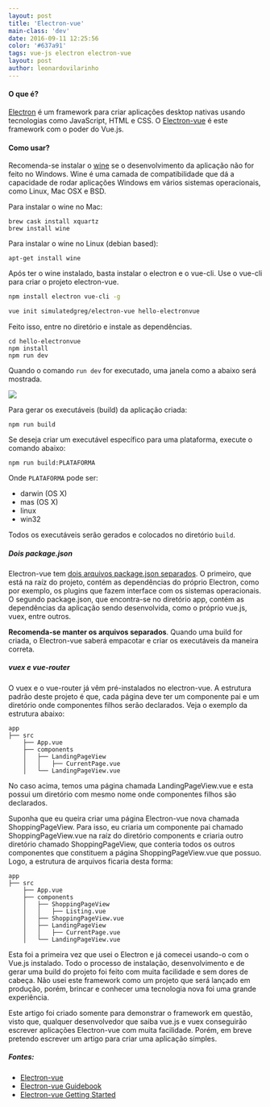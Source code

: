 ```yaml
---
layout: post
title: 'Electron-vue'
main-class: 'dev'
date: 2016-09-11 12:25:56 
color: '#637a91'
tags: vue-js electron electron-vue
layout: post
author: leonardovilarinho
---
```


#### O que é?
[Electron](http://electron.atom.io/) é um framework para criar aplicações desktop nativas usando tecnologias como JavaScript, HTML e CSS. O [Electron-vue](https://github.com/SimulatedGREG/electron-vue) é este framework com o poder do Vue.js.

#### Como usar?
Recomenda-se instalar o [wine](https://www.winehq.org/) se o desenvolvimento da aplicação não for feito no Windows. Wine é uma camada de compatibilidade que dá a capacidade de rodar aplicações Windows em vários sistemas operacionais, como Linux, Mac OSX e BSD.

Para instalar o wine no Mac:
```
brew cask install xquartz
brew install wine
```

Para instalar o wine no Linux (debian based):
```
apt-get install wine
```

Após ter o wine instalado, basta instalar o electron e o vue-cli. Use o vue-cli para criar o projeto electron-vue.

```bash
npm install electron vue-cli -g

vue init simulatedgreg/electron-vue hello-electronvue
```

Feito isso, entre no diretório e instale as dependências.

```
cd hello-electronvue
npm install
npm run dev
```

Quando o comando ``run dev`` for executado, uma janela como a abaixo será mostrada.

![](/content/images/2016/09/Screen-Shot-2016-09-03-at-9-29-09-AM.png)

Para gerar os executáveis (build) da aplicação criada:
```
npm run build
```
Se deseja criar um executável específico para uma plataforma, execute o comando abaixo:
```
npm run build:PLATAFORMA
```

Onde ``PLATAFORMA`` pode ser:

 * darwin (OS X)
 * mas (OS X)
 * linux 
 * win32

Todos os executáveis serão gerados e colocados no diretório ``build``.

##### Dois package.json
Electron-vue tem [dois arquivos package.json separados](https://simulatedgreg.gitbooks.io/electron-vue/content/docs/project_structure.html). O primeiro, que está na raíz do projeto, contém as dependências do próprio Electron, como por exemplo, os plugins que fazem interface com os sistemas operacionais.
O segundo package.json, que encontra-se no diretório app, contém as dependências da aplicação sendo desenvolvida, como o próprio vue.js, vuex, entre outros.

**Recomenda-se manter os arquivos separados**. Quando uma build for criada, o Electron-vue saberá empacotar e criar os executáveis da maneira correta.

##### vuex e vue-router
O vuex e o vue-router já vêm pré-instalados no electron-vue. A estrutura padrão deste projeto é que, cada página deve ter um componente pai e um diretório onde componentes filhos serão declarados. Veja o exemplo da estrutura abaixo:
```
app
├── src
    ├── App.vue
    ├── components
    │   ├── LandingPageView
    │   │   ├── CurrentPage.vue
    │   └── LandingPageView.vue
```

No caso acima, temos uma página chamada LandingPageView.vue e esta possui um diretório com mesmo nome onde componentes filhos são declarados.

Suponha que eu queira criar uma página Electron-vue nova chamada ShoppingPageView. Para isso, eu criaria um componente pai chamado ShoppingPageView.vue na raíz do diretório components e criaria outro diretório chamado ShoppingPageView, que conteria todos os outros componentes que constituem a página ShoppingPageView.vue que possuo. Logo, a estrutura de arquivos ficaria desta forma:

```
app
├── src
    ├── App.vue
    ├── components
    │   ├── ShoppingPageView
    │   │   ├── Listing.vue
    │   ├── ShoppingPageView.vue
    │   ├── LandingPageView
    │   │   ├── CurrentPage.vue
    │   └── LandingPageView.vue
```



Esta foi a primeira vez que usei o Electron e já comecei usando-o com o Vue.js instalado. Todo o processo de instalação, desenvolvimento e de gerar uma build do projeto foi feito com muita facilidade e sem dores de cabeça. Não usei este framework como um projeto que será lançado em produção, porém, brincar e conhecer uma tecnologia nova foi uma grande experiência.

Este artigo foi criado somente para demonstrar o framework em questão, visto que, qualquer desenvolvedor que saiba vue.js e vuex conseguirão escrever aplicações Electron-vue com muita facilidade. Porém, em breve pretendo escrever um artigo para criar uma aplicação simples.

##### Fontes:

* [Electron-vue](https://github.com/SimulatedGREG/electron-vue)
* [Electron-vue Guidebook](https://www.gitbook.com/book/simulatedgreg/electron-vue/details)
* [Electron-vue Getting Started](https://simulatedgreg.gitbooks.io/electron-vue/content/docs/getting_started.html)
